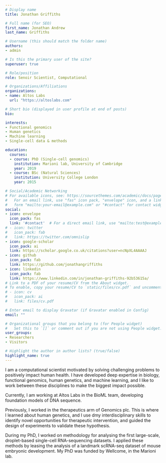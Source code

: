 ```yaml
---
# Display name
title: Jonathan Griffiths

# Full name (for SEO)
first_name: Jonathan Andrew
last_name: Griffiths

# Username (this should match the folder name)
authors:
- admin

# Is this the primary user of the site?
superuser: true

# Role/position
role: Senoir Scientist, Computational

# Organizations/Affiliations
organizations:
- name: Altos Labs
  url: "https://altoslabs.com"

# Short bio (displayed in user profile at end of posts)
bio: 

interests:
- Functional genomics
- Human genetics
- Machine learning
- Single-cell data & methods

education:
  courses:
  - course: PhD (Single-cell genomics)
    institution: Marioni lab, University of Cambridge
    year: 2019
  - course: BSc (Natural Sciences)
    institution: University College London
    year: 2015

# Social/Academic Networking
# For available icons, see: https://sourcethemes.com/academic/docs/page-builder/#icons
#   For an email link, use "fas" icon pack, "envelope" icon, and a link in the
#   form "mailto:your-email@example.com" or "#contact" for contact widget.
social:
- icon: envelope
  icon_pack: fas
  link: '#contact'  # For a direct email link, use "mailto:test@example.org".
# - icon: twitter
#   icon_pack: fab
#   link: https://twitter.com/omnislip
- icon: google-scholar
  icon_pack: ai
  link: https://scholar.google.co.uk/citations?user=ncNpXL4AAAAJ
- icon: github
  icon_pack: fab
  link: https://github.com/jonathangriffiths
- icon: linkedin
  icon_pack: fab
  link: https://www.linkedin.com/in/jonathan-griffiths-92b53615a/
# Link to a PDF of your resume/CV from the About widget.
# To enable, copy your resume/CV to `static/files/cv.pdf` and uncomment the lines below.
# - icon: cv
#   icon_pack: ai
#   link: files/cv.pdf

# Enter email to display Gravatar (if Gravatar enabled in Config)
email: ""

# Organizational groups that you belong to (for People widget)
#   Set this to `[]` or comment out if you are not using People widget.
user_groups:
- Researchers
- Visitors

# Highlight the author in author lists? (true/false)
highlight_name: true
---
```


I am a computational scientist motivated by solving challenging problems to positively impact human health.
I have developed deep expertise in biology, functional genomics, human genetics, and machine learning, and I like to work between these disciplines to make the biggest impact possible.

Currently, I am working at Altos Labs in the BioML team, developing foundation models of DNA sequence.

Previously, I worked in the therapeutics arm of Genomics plc.
This is where I learned about human genetics, and I use dmy interdisciplinary skills to identify novel opportunities for therapeutic intervention, and guided the design of experiments to validate these hypothesis.

During my PhD, I worked on methodology for analysing the first large-scale, droplet-based single-cell RNA-sequencing datasets.
I applied these methods by leasing the analysis of a landmark scRNA-seq dataset of mouse embryonic development. 
My PhD was funded by Wellcome, in the Marioni lab.

